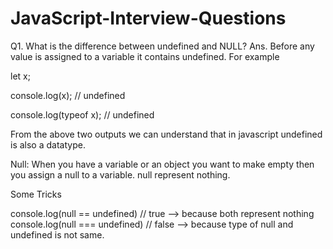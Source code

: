 # JavaScript-Interview-Questions

Q1. What is the difference between undefined and NULL?
Ans. Before any value is assigned to a variable it contains undefined.
For example

let x;

console.log(x); // undefined

console.log(typeof x); // undefined

From the above two outputs we can understand that in javascript undefined is also a datatype.

Null: When you have a variable or an object you want to make empty then you assign a null to a variable.
null represent nothing.

Some Tricks

console.log(null == undefined) // true --> because both represent nothing
console.log(null === undefined) // false --> because type of null and undefined is not same.
